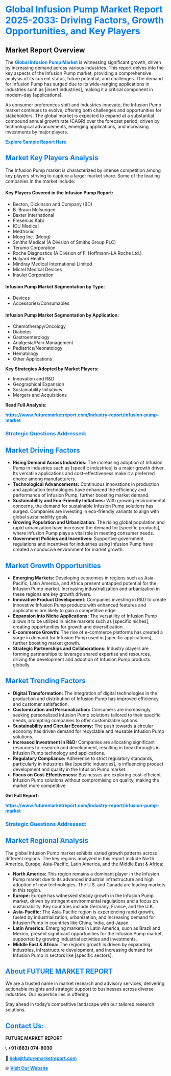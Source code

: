 <h1 style="color: #007BFF;">Global Infusion Pump Market Report 2025-2033: Driving Factors, Growth Opportunities, and Key Players</h1>

<section id="overview">
<h2>Market Report Overview</h2>
<p>The <a href="https://www.futuremarketreport.com/industry-report/infusion-pump-market" style="color: #007BFF; text-decoration: none;"><strong>Global Infusion Pump Market</strong></a> is witnessing significant growth, driven by increasing demand across various industries. This report delves into the key aspects of the Infusion Pump market, providing a comprehensive analysis of its current status, future potential, and challenges. The demand for Infusion Pump has surged due to its wide-ranging applications in industries such as [insert industries], making it a critical component in modern-day [applications].</p>
<p>As consumer preferences shift and industries innovate, the Infusion Pump market continues to evolve, offering both challenges and opportunities for stakeholders. The global market is expected to expand at a substantial compound annual growth rate (CAGR) over the forecast period, driven by technological advancements, emerging applications, and increasing investments by major players.</p>
</section>

<section id="overview">
<p><a href="https://www.futuremarketreport.com/request-sample/reportId=44327" style="color: #007BFF; text-decoration: none;"><strong>Explore Sample Report Here</strong></a></p>
</section>

<section id="key-players">
<h2 style="color: #007BFF;">Market Key Players Analysis</h2>
<p>The Infusion Pump market is characterized by intense competition among key players striving to capture a larger market share. Some of the leading companies in the market include:</p>
<h4>Key Players Covered in the Infusion Pump Report:</h4>
<ul><li>Becton, Dickinson and Company (BD)</li><li>B. Braun Melsungen</li><li>Baxter International</li><li>Fresenius Kabi</li><li>ICU Medical</li><li>Medtronic</li><li>Moog Inc. (Moog)</li><li>Smiths Medical (A Division of Smiths Group PLC)</li><li>Terumo Corporation</li><li>Roche Diagnostics (A Division of F. Hoffmann-LA Roche Ltd.)</li><li>Halyard Health</li><li>Mindray Medical International Limited</li><li>Micrel Medical Devices</li><li>Insulet Corporation</li></ul>
<h4>Infusion Pump Market Segmentation by Type:</h4>
<ul><li>Devices</li><li>Accessories/Consumables</li></ul>

<h4>Infusion Pump Market Segmentation by Application:</h4>
<ul><li>Chemotherapy/Oncology</li><li>Diabetes</li><li>Gastroenterology</li><li>Analgesia/Pain Management</li><li>Pediatrics/Neonatology</li><li>Hematology</li><li>Other Applications</li></ul>
<p><strong>Key Strategies Adopted by Market Players:</strong></p>
<ul>
<li>Innovation and R&D</li>
<li>Geographical Expansion</li>
<li>Sustainability Initiatives</li>
<li>Mergers and Acquisitions</li>
</ul>
</section>

<section>
<p><strong>Read Full Analysis: </strong></p><a href="https://www.futuremarketreport.com/industry-report/infusion-pump-market" style="color: #007BFF; text-decoration: none;"><strong>https://www.futuremarketreport.com/industry-report/infusion-pump-market</strong></a>
<h3 style="color: #007BFF;">Strategic Questions Addressed:</h3>
</section>

<section id="driving-factors">
<h2 style="color: #007BFF;">Market Driving Factors</h2>
<ul>
<li><strong>Rising Demand Across Industries:</strong> The increasing adoption of Infusion Pump in industries such as [specific industries] is a major growth driver. Its versatile applications and cost-effectiveness make it a preferred choice among manufacturers.</li>
<li><strong>Technological Advancements:</strong> Continuous innovations in production and application technologies have enhanced the efficiency and performance of Infusion Pump, further boosting market demand.</li>
<li><strong>Sustainability and Eco-Friendly Initiatives:</strong> With growing environmental concerns, the demand for sustainable Infusion Pump solutions has surged. Companies are investing in eco-friendly variants to align with global sustainability goals.</li>
<li><strong>Growing Population and Urbanization:</strong> The rising global population and rapid urbanization have increased the demand for [specific products], where Infusion Pump plays a vital role in meeting consumer needs.</li>
<li><strong>Government Policies and Incentives:</strong> Supportive government regulations and incentives for industries using Infusion Pump have created a conducive environment for market growth.</li>
</ul>
</section>

<section id="growth-opportunities">
<h2 style="color: #007BFF;">Market Growth Opportunities</h2>
<ul>
<li><strong>Emerging Markets:</strong> Developing economies in regions such as Asia-Pacific, Latin America, and Africa present untapped potential for the Infusion Pump market. Increasing industrialization and urbanization in these regions are key growth drivers.</li>
<li><strong>Innovative Product Development:</strong> Companies investing in R&D to create innovative Infusion Pump products with enhanced features and applications are likely to gain a competitive edge.</li>
<li><strong>Expansion into Niche Applications:</strong> The versatility of Infusion Pump allows it to be utilized in niche markets such as [specific niches], creating opportunities for growth and diversification.</li>
<li><strong>E-commerce Growth:</strong> The rise of e-commerce platforms has created a surge in demand for Infusion Pump used in [specific applications], further boosting market growth.</li>
<li><strong>Strategic Partnerships and Collaborations:</strong> Industry players are forming partnerships to leverage shared expertise and resources, driving the development and adoption of Infusion Pump products globally.</li>
</ul>
</section>

<section id="trending-factors">
<h2 style="color: #007BFF;">Market Trending Factors</h2>
<ul>
<li><strong>Digital Transformation:</strong> The integration of digital technologies in the production and distribution of Infusion Pump has improved efficiency and customer satisfaction.</li>
<li><strong>Customization and Personalization:</strong> Consumers are increasingly seeking personalized Infusion Pump solutions tailored to their specific needs, prompting companies to offer customizable options.</li>
<li><strong>Sustainability and Circular Economy:</strong> The push towards a circular economy has driven demand for recyclable and reusable Infusion Pump solutions.</li>
<li><strong>Increased Investment in R&D:</strong> Companies are allocating significant resources to research and development, resulting in breakthroughs in Infusion Pump technology and applications.</li>
<li><strong>Regulatory Compliance:</strong> Adherence to strict regulatory standards, particularly in industries like [specific industries], is influencing product development and quality in the Infusion Pump market.</li>
<li><strong>Focus on Cost-Effectiveness:</strong> Businesses are exploring cost-efficient Infusion Pump solutions without compromising on quality, making the market more competitive.</li>
</ul>
</section>

<section>
<p><strong>Get Full Report: </strong></p><a href="https://www.futuremarketreport.com/industry-report/infusion-pump-market" style="color: #007BFF; text-decoration: none;"><strong>https://www.futuremarketreport.com/industry-report/infusion-pump-market</strong></a>
<h3 style="color: #007BFF;">Strategic Questions Addressed:</h3>
</section>


<section id="regional-analysis">
<h2 style="color: #007BFF;">Market Regional Analysis</h2>
<p>The global Infusion Pump market exhibits varied growth patterns across different regions. The key regions analyzed in this report include North America, Europe, Asia-Pacific, Latin America, and the Middle East & Africa:</p>
<ul>
<li><strong>North America:</strong> This region remains a dominant player in the Infusion Pump market due to its advanced industrial infrastructure and high adoption of new technologies. The U.S. and Canada are leading markets in this region.</li>
<li><strong>Europe:</strong> Europe has witnessed steady growth in the Infusion Pump market, driven by stringent environmental regulations and a focus on sustainability. Key countries include Germany, France, and the U.K.</li>
<li><strong>Asia-Pacific:</strong> The Asia-Pacific region is experiencing rapid growth, fueled by industrialization, urbanization, and increasing demand for Infusion Pump in countries like China, India, and Japan.</li>
<li><strong>Latin America:</strong> Emerging markets in Latin America, such as Brazil and Mexico, present significant opportunities for the Infusion Pump market, supported by growing industrial activities and investments.</li>
<li><strong>Middle East & Africa:</strong> The region’s growth is driven by expanding industries, infrastructure development, and increasing demand for Infusion Pump in sectors like [specific sectors].</li>
</ul>
</section>

<footer>
<h2 style="color: #007BFF;">About FUTURE MARKET REPORT</h2>
<p>We are a trusted name in market research and advisory services, delivering actionable insights and strategic support to businesses across diverse industries. Our expertise lies in offering:</p>

<p>Stay ahead in today’s competitive landscape with our tailored research solutions.</p>

<h2 style="color: #007BFF;">Contact Us:</h2>
<p><strong>FUTURE MARKET REPORT</strong></p>
<p>📞 <strong>+91 (883) 074-8030</strong></p>
<p>📧 <strong><a href="mailto:help@futuremarketreport.com" style="color: #007BFF;">help@futuremarketreport.com</a></strong></p>
<p>🌐 <strong><a href="https://www.futuremarketreport.com/" style="color: #007BFF;">Visit Our Website</a></strong></p>
</footer>